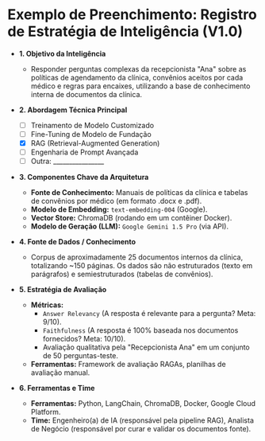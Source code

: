 # **Exemplo de Preenchimento: Registro de Estratégia de Inteligência (V1.0)**

- **1. Objetivo da Inteligência**

    - Responder perguntas complexas da recepcionista "Ana" sobre as políticas de agendamento da clínica, convênios aceitos por cada médico e regras para encaixes, utilizando a base de conhecimento interna de documentos da clínica.

- **2. Abordagem Técnica Principal**

    - [ ] Treinamento de Modelo Customizado
    - [ ] Fine-Tuning de Modelo de Fundação
    - [X] RAG (Retrieval-Augmented Generation)
    - [ ] Engenharia de Prompt Avançada
    - [ ] Outra: ________________

- **3. Componentes Chave da Arquitetura**

    - **Fonte de Conhecimento:** Manuais de políticas da clínica e tabelas de convênios por médico (em formato .docx e .pdf).
    - **Modelo de Embedding:** `text-embedding-004` (Google).
    - **Vector Store:** ChromaDB (rodando em um contêiner Docker).
    - **Modelo de Geração (LLM):** `Google Gemini 1.5 Pro` (via API).

- **4. Fonte de Dados / Conhecimento**

    - Corpus de aproximadamente 25 documentos internos da clínica, totalizando ~150 páginas. Os dados são não estruturados (texto em parágrafos) e semiestruturados (tabelas de convênios).

- **5. Estratégia de Avaliação**

    - **Métricas:**
        - `Answer Relevancy` (A resposta é relevante para a pergunta? Meta: 9/10).
        - `Faithfulness` (A resposta é 100% baseada nos documentos fornecidos? Meta: 10/10).
        - Avaliação qualitativa pela "Recepcionista Ana" em um conjunto de 50 perguntas-teste.
    - **Ferramentas:** Framework de avaliação RAGAs, planilhas de avaliação manual.

- **6. Ferramentas e Time**

    - **Ferramentas:** Python, LangChain, ChromaDB, Docker, Google Cloud Platform.
    - **Time:** Engenheiro(a) de IA (responsável pela pipeline RAG), Analista de Negócio (responsável por curar e validar os documentos fonte).
